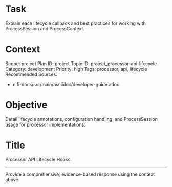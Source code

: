 # Task
Explain each lifecycle callback and best practices for working with ProcessSession and ProcessContext.

# Context
Scope: project
Plan ID: project
Topic ID: project_processor-api-lifecycle
Category: development
Priority: high
Tags: processor, api, lifecycle
Recommended Sources:
- nifi-docs/src/main/asciidoc/developer-guide.adoc

# Objective
Detail lifecycle annotations, configuration handling, and ProcessSession usage for processor implementations.

# Title
Processor API Lifecycle Hooks

---

Provide a comprehensive, evidence-based response using the context above.
